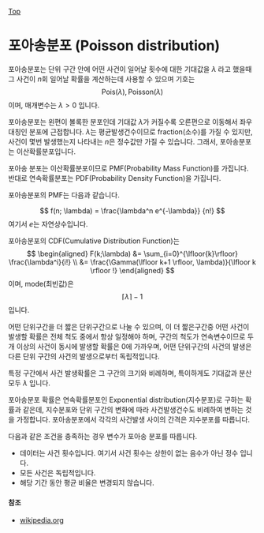 [Top](index.md)

# 포아송분포 (Poisson distribution)

포아송분포는 단위 구간 안에 어떤 사건이 일어날 횟수에 대한 기대값을 $\lambda$ 라고 했을때 그 사건이 $n$회 일어날 확률을 계산하는데 사용할 수 있으며 기호는
$$
\mathrm{Pois}(\lambda), \mathrm{Poisson}(\lambda)
$$
이며, 매개변수는 $\lambda > 0$ 입니다.

포아송분포는 왼편이 볼록한 분포인데 기대값 $\lambda$가 커질수록 오른편으로 이동해서 좌우대칭인 분포에 근접합니다. $\lambda$는 평균발생건수이므로 fraction(소수)를 가질 수 있지만, 사건이 몇번 발생했는지 나타내는 $n$은 정수값만 가질 수 있습니다. 그래서, 포아송분포는 이산확률분포입니다.

포아송 분포는 이산확률분포이므로 PMF(Probability Mass Function)를 가집니다. 반대로 연속확률분포는 PDF(Probability Density Function)을 가집니다.


포아송분포의 PMF는 다음과 같습니다.

$$
f(n; \lambda) = \frac{\lambda^n e^{-\lambda}} {n!}
$$
여기서  $e$는 자연상수입니다.

포아송분포의 CDF(Cumulative Distribution Function)는
$$
\begin{aligned}
F(k;\lambda) &= \sum_{i=0}^{\lfloor{k}\rfloor} \frac{\lambda^i}{i!} \\
&= \frac{\Gamma(\lfloor k+1 \rfloor, \lambda)}{\lfloor k \rfloor !}
\end{aligned}
$$
이며, mode(최빈값)은
$$
\lceil \lambda \rceil - 1
$$
입니다.

어떤 단위구간을 더 짧은 단위구간으로 나눌 수 있으며, 이 더 짧은구간중 어떤 사건이 발생할 확률은 전체 척도 중에서 항상 일정해야 하며, 구간의 척도가 연속변수이므로 두개 이상의 사건이 동시에 발생할 확률은 0에 가까우며, 어떤 단위구간의 사건의 발생은 다른 단위 구간의 사건의 발생으로부터 독립적입니다.

특정 구간에서 사건 발생확률은 그 구간의 크기와 비례하며, 특이하게도 기대값과 분산 모두 $\lambda$ 입니다.

포아송분포 확률은 연속확률분포인 Exponential distribution(지수분포)로 구하는 확률과 같은데, 지수분포와 단위 구간의 변화에 따라 사건발생건수도 비례하여 변하는 것을 가정합니다. 포아송분포에서 각각의 사건발생 사이의 간격은 지수분포를 따릅니다. 

다음과 같은 조건을 충족하는 경우 변수가 포아송 분포를 따릅니다.

- 데이터는 사건 횟수입니다. 여기서 사건 횟수는 상한이 없는 음수가 아닌 정수 입니다.
- 모든 사건은 독립적입니다.
- 해당 기간 동안 평균 비율은 변경되지 않습니다.

####  참조

- [wikipedia.org](https://ko.wikipedia.org/wiki/%ED%91%B8%EC%95%84%EC%86%A1_%EB%B6%84%ED%8F%AC)


